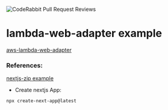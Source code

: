 ![CodeRabbit Pull Request Reviews](https://img.shields.io/coderabbit/prs/github/jorgechavez77/sls-nextjs-app?utm_source=oss&utm_medium=github&utm_campaign=jorgechavez77%2Fsls-nextjs-app&labelColor=171717&color=FF570A&link=https%3A%2F%2Fcoderabbit.ai&label=CodeRabbit+Reviews)

# lambda-web-adapter example

[aws-lambda-web-adapter](https://github.com/awslabs/aws-lambda-web-adapter)

### References:

[nextjs-zip example](https://github.com/awslabs/aws-lambda-web-adapter/tree/main/examples/nextjs-zip)

- Create nextjs App:
```sh
npx create-next-app@latest
```
